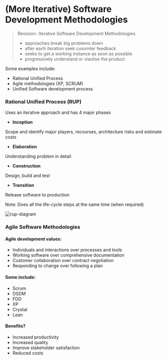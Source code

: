# (More Iterative) Software Development Methodologies 

> Revision:: Iterative Software Development Methodologies
> * approaches break big problems down  
> * after each iteration seek cusomter feedback 
> * seeks to get a working instance as soon as possible 
> * progressively understand or viaulise the product  

Some examples include: 
* Rational Unified Process 
* Agile methodologies (XP, SCRUM) 
* Unified Software development process  

### Rational Unified Process (RUP)
Uses an iterative approach and has 4 major phases

* **Inception**

Scope and identify major players, recourses, architecture risks and estimate costs 

* **Elaboration**

Understanding problem in detail 

* **Construction**

 Design, build and test

* **Transition**

Release software to production

Note: Does all the life-cycle steps at the same time (when required) 

![rup-diagram](/images/rup.png) 


### Agile Software Methodologies

#### Agile development values: 
* Individuals and interactions over processes and tools 
* Working software over comprehensive documentation 
* Customer collaboration over contract negotiation 
* Responding to change over following a plan 

#### Some include: 
* Scrum
* DSDM 
* FDD 
* XP 
* Crystal 
* Lean 

#### Benefits? 

* Increased productivity 
* Increased quality 
* Improve stakeholder satisfaction
* Reduced costs 

